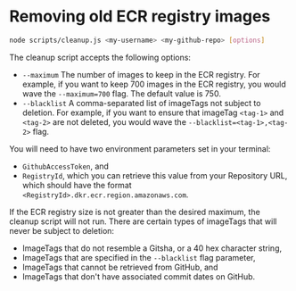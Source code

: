 # Removing old ECR registry images

```sh
node scripts/cleanup.js <my-username> <my-github-repo> [options]
```

The cleanup script accepts the following options:

* `--maximum` The number of images to keep in the ECR registry. For example, if you want to keep 700 images in the ECR registry, you would wave the `--maximum=700` flag. The default value is 750.
* `--blacklist` A comma-separated list of imageTags not subject to deletion. For example, if you want to ensure that imageTag `<tag-1>` and `<tag-2>` are not deleted, you would wave the `--blacklist=<tag-1>,<tag-2>` flag.

You will need to have two environment parameters set in your terminal:

* `GithubAccessToken`, and
* `RegistryId`, which you can retrieve this value from your Repository URL, which should have the format `<RegistryId>.dkr.ecr.region.amazonaws.com`.

If the ECR registry size is not greater than the desired maximum, the cleanup script will not run. There are certain types of imageTags that will never be subject to deletion:

* ImageTags that do not resemble a Gitsha, or a 40 hex character string,
* ImageTags that are specified in the `--blacklist` flag parameter,
* ImageTags that cannot be retrieved from GitHub, and
* ImageTags that don't have associated commit dates on GitHub.
